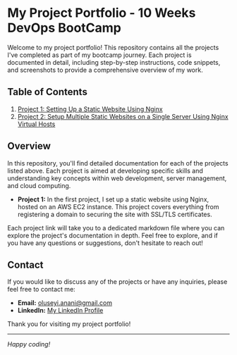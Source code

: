 # My Project Portfolio - 10 Weeks DevOps BootCamp

Welcome to my project portfolio! This repository contains all the projects I've completed as part of my bootcamp journey. Each project is documented in detail, including step-by-step instructions, code snippets, and screenshots to provide a comprehensive overview of my work.

## Table of Contents

1. [Project 1: Setting Up a Static Website Using Nginx](projects/project-1.md)
2. [Project 2: Setup Multiple Static Websites on a Single Server Using Nginx Virtual Hosts](projects/project-2.md)

## Overview

In this repository, you'll find detailed documentation for each of the projects listed above. Each project is aimed at developing specific skills and understanding key concepts within web development, server management, and cloud computing.

- **Project 1:** In the first project, I set up a static website using Nginx, hosted on an AWS EC2 instance. This project covers everything from registering a domain to securing the site with SSL/TLS certificates.

Each project link will take you to a dedicated markdown file where you can explore the project's documentation in depth. Feel free to explore, and if you have any questions or suggestions, don't hesitate to reach out!

## Contact

If you would like to discuss any of the projects or have any inquiries, please feel free to contact me:

- **Email:** [oluseyi.anani@gmail.com](mailto:oluseyi.anani@gmail.com)
- **LinkedIn:** [My LinkedIn Profile](https://www.linkedin.com/in/anasey)

Thank you for visiting my project portfolio!

---

*Happy coding!*

